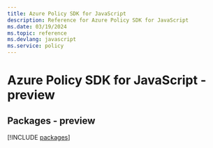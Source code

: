 ```yaml
---
title: Azure Policy SDK for JavaScript
description: Reference for Azure Policy SDK for JavaScript
ms.date: 03/19/2024
ms.topic: reference
ms.devlang: javascript
ms.service: policy
---
```

# Azure Policy SDK for JavaScript - preview
## Packages - preview
[!INCLUDE [packages](policy-index.md)]
